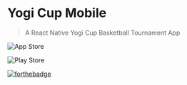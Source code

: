 # Yogi Cup Mobile
> A React Native Yogi Cup Basketball Tournament App


![App Store](https://img.shields.io/badge/App_Store-0D96F6?style=for-the-badge&logo=app-store&logoColor=white)

![Play Store](https://img.shields.io/badge/Google_Play-414141?style=for-the-badge&logo=google-play&logoColor=white)

[![forthebadge](https://forthebadge.com/images/badges/made-with-crayons.svg)](https://forthebadge.com)
